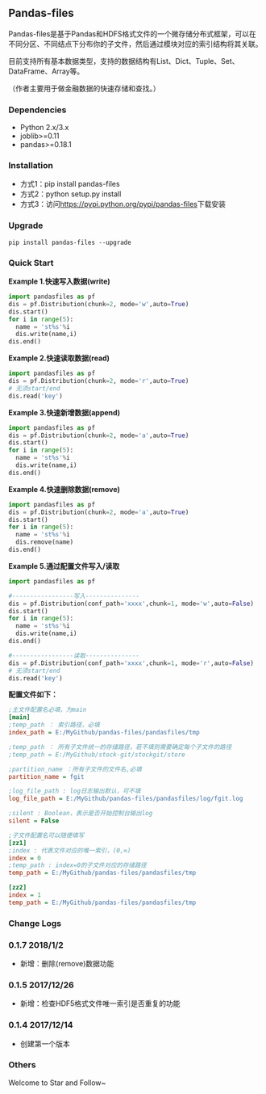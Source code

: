 ## Pandas-files

Pandas-files是基于Pandas和HDFS格式文件的一个微存储分布式框架，可以在不同分区、不同结点下分布你的子文件，然后通过模块对应的索引结构将其关联。

目前支持所有基本数据类型，支持的数据结构有List、Dict、Tuple、Set、DataFrame、Array等。

（作者主要用于做金融数据的快速存储和查找。）

### Dependencies

- Python 2.x/3.x
- joblib>=0.11
- pandas>=0.18.1

### Installation

- 方式1：pip install pandas-files
- 方式2：python setup.py install
- 方式3：访问<https://pypi.python.org/pypi/pandas-files>下载安装

### Upgrade

```shell
pip install pandas-files --upgrade
```

### Quick Start

**Example 1.快速写入数据(write)**

```python
import pandasfiles as pf
dis = pf.Distribution(chunk=2, mode='w',auto=True)
dis.start()
for i in range(5):
  name = 'st%s'%i
  dis.write(name,i)
dis.end()
```

**Example 2.快速读取数据(read)**

```python
import pandasfiles as pf
dis = pf.Distribution(chunk=2, mode='r',auto=True)
# 无须start/end
dis.read('key')
```

**Example 3.快速新增数据(append)**

```python
import pandasfiles as pf
dis = pf.Distribution(chunk=2, mode='a',auto=True)
dis.start()
for i in range(5):
  name = 'st%s'%i
  dis.write(name,i)
dis.end()
```

**Example 4.快速删除数据(remove)**

```python
import pandasfiles as pf
dis = pf.Distribution(chunk=2, mode='a',auto=True)
dis.start()
for i in range(5):
  name = 'st%s'%i
  dis.remove(name)
dis.end()
```

**Example 5.通过配置文件写入/读取**

```python
import pandasfiles as pf

#-----------------写入---------------
dis = pf.Distribution(conf_path='xxxx',chunk=1, mode='w',auto=False)
dis.start()
for i in range(5):
  name = 'st%s'%i
  dis.write(name,i)
dis.end()

#-----------------读取---------------
dis = pf.Distribution(conf_path='xxxx',chunk=1, mode='r',auto=False)
# 无须start/end
dis.read('key')
```

**配置文件如下：**

```ini
;主文件配置名必填，为main
[main]
;temp_path ： 索引路径，必填
index_path = E:/MyGithub/pandas-files/pandasfiles/tmp

;temp_path ： 所有子文件统一的存储路径，若不填则需要确定每个子文件的路径
;temp_path = E:/MyGithub/stock-git/stockgit/store

;partition_name ：所有子文件的文件名,必填
partition_name = fgit

;log_file_path : log日志输出默认，可不填
log_file_path = E:/MyGithub/pandas-files/pandasfiles/log/fgit.log

;silent : Boolean，表示是否开始控制台输出log
silent = False

;子文件配置名可以随便填写
[zz1]
;index : 代表文件对应的唯一索引，(0,∞)
index = 0
;temp_path : index=0的子文件对应的存储路径
temp_path = E:/MyGithub/pandas-files/pandasfiles/tmp

[zz2]
index = 1
temp_path = E:/MyGithub/pandas-files/pandasfiles/tmp
```

### Change Logs

### 0.1.7 2018/1/2

- 新增：删除(remove)数据功能

### 0.1.5 2017/12/26

- 新增：检查HDF5格式文件唯一索引是否重复的功能

### 0.1.4 2017/12/14

- 创建第一个版本

### Others

Welcome to Star and Follow~